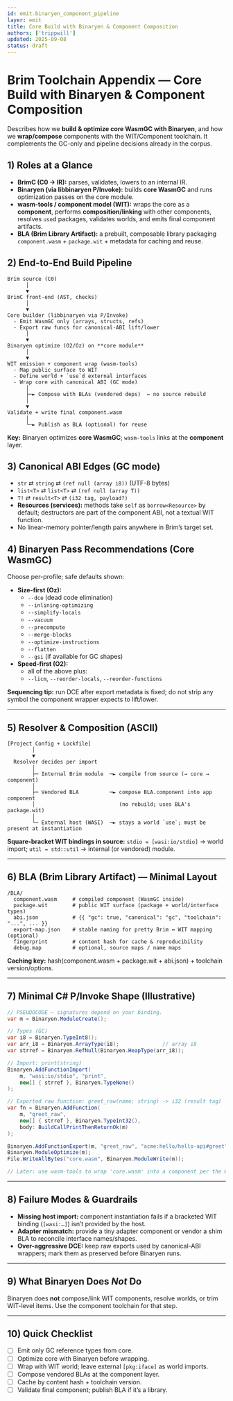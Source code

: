 ```yaml
---
id: emit.binaryen_component_pipeline
layer: emit
title: Core Build with Binaryen & Component Composition
authors: ['trippwill']
updated: 2025-09-08
status: draft
---
```


# Brim Toolchain Appendix — Core Build with Binaryen & Component Composition

Describes how we **build & optimize core WasmGC with Binaryen**, and how we **wrap/compose** components with the WIT/Component toolchain. It complements the GC-only and pipeline decisions already in the corpus.

## 1) Roles at a Glance

- **BrimC (C0 → IR):** parses, validates, lowers to an internal IR.
- **Binaryen (via libbinaryen P/Invoke):** builds **core WasmGC** and runs optimization passes on the core module.
- **wasm-tools / component model (WIT):** wraps the core as a **component**, performs **composition/linking** with other components, resolves `use`d packages, validates worlds, and emits final component artifacts.
- **BLA (Brim Library Artifact):** a prebuilt, composable library packaging `component.wasm` + `package.wit` + metadata for caching and reuse.


## 2) End-to-End Build Pipeline

```
Brim source (C0)
      │
      ▼
BrimC front-end (AST, checks)
      │
      ▼
Core builder (libbinaryen via P/Invoke)
  - Emit WasmGC only (arrays, structs, refs)
  - Export raw funcs for canonical-ABI lift/lower
      │
      ▼
Binaryen optimize (O2/Oz) on **core module**
      │
      ▼
WIT emission + component wrap (wasm-tools)
  - Map public surface to WIT
  - Define world + `use`d external interfaces
  - Wrap core with canonical ABI (GC mode)
      │
      ├─► Compose with BLAs (vendored deps)  ← no source rebuild
      │
      ▼
Validate + write final component.wasm
      │
      └─► Publish as BLA (optional) for reuse
```

**Key:** Binaryen optimizes **core WasmGC**; `wasm-tools` links at the **component** layer.


## 3) Canonical ABI Edges (GC mode)

- `str` ⇄ `string` ⇄ `(ref null (array i8))` (UTF-8 bytes)
- `list<T>` ⇄ `list<T>` ⇄ `(ref null (array T))`
- `T!` ⇄ `result<T>` ⇄ `(i32 tag, payload?)`
- **Resources (services):** methods take `self` as `borrow<Resource>` by default; destructors are part of the component ABI, not a textual WIT function.
- No linear-memory pointer/length pairs anywhere in Brim’s target set.


## 4) Binaryen Pass Recommendations (Core WasmGC)

Choose per-profile; safe defaults shown:

- **Size-first (Oz):**
  - `--dce` (dead code elimination)
  - `--inlining-optimizing`
  - `--simplify-locals`
  - `--vacuum`
  - `--precompute`
  - `--merge-blocks`
  - `--optimize-instructions`
  - `--flatten`
  - `--gsi` (if available for GC shapes)
- **Speed-first (O2):**
  - all of the above plus:
  - `--licm`, `--reorder-locals`, `--reorder-functions`

**Sequencing tip:** run DCE after export metadata is fixed; do not strip any symbol the component wrapper expects to lift/lower.

---

## 5) Resolver & Composition (ASCII)

```
[Project Config + Lockfile]
        │
        ▼
  Resolver decides per import
        │
        ├─ Internal Brim module  ─► compile from source (→ core → component)
        │
        ├─ Vendored BLA          ─► compose BLA.component into app component
        │                           (no rebuild; uses BLA's package.wit)
        │
        └─ External host (WASI)  ─► stays a world `use`; must be present at instantiation
```

**Square-bracket WIT bindings in source:**
`stdio = [wasi:io/stdio]` → world import; `util = std::util` → internal (or vendored) module.

---

## 6) BLA (Brim Library Artifact) — Minimal Layout

```
/BLA/
  component.wasm     # compiled component (WasmGC inside)
  package.wit        # public WIT surface (package + world/interface types)
  abi.json           # {{ "gc": true, "canonical": "gc", "toolchain": "...", ... }}
  export-map.json    # stable naming for pretty Brim ↔ WIT mapping (optional)
  fingerprint        # content hash for cache & reproducibility
  debug.map          # optional, source maps / name maps
```

**Caching key:** hash(component.wasm + package.wit + abi.json) + toolchain version/options.

---

## 7) Minimal C# P/Invoke Shape (Illustrative)

```csharp
// PSEUDOCODE — signatures depend on your binding.
var m = Binaryen.ModuleCreate();

// Types (GC)
var i8 = Binaryen.TypeInt8();
var arr_i8 = Binaryen.ArrayType(i8);              // array i8
var strref = Binaryen.RefNull(Binaryen.HeapType(arr_i8));

// Import: print(string)
Binaryen.AddFunctionImport(
    m, "wasi:io/stdio", "print",
    new[] { strref }, Binaryen.TypeNone()
);

// Exported raw function: greet_raw(name: string) -> i32 (result tag)
var fn = Binaryen.AddFunction(
    m, "greet_raw",
    new[] { strref }, Binaryen.TypeInt32(),
    body: BuildCallPrintThenReturnOk(m)
);

Binaryen.AddFunctionExport(m, "greet_raw", "acme:hello/hello-api#greet");
Binaryen.ModuleOptimize(m);
File.WriteAllBytes("core.wasm", Binaryen.ModuleWrite(m));

// Later: use wasm-tools to wrap 'core.wasm' into a component per the WIT world.
```

---

## 8) Failure Modes & Guardrails

- **Missing host import:** component instantiation fails if a bracketed WIT binding (`[wasi:…]`) isn’t provided by the host.
- **Adapter mismatch:** provide a tiny adapter component or vendor a shim BLA to reconcile interface names/shapes.
- **Over-aggressive DCE:** keep raw exports used by canonical-ABI wrappers; mark them as preserved before Binaryen runs.

---

## 9) What Binaryen Does *Not* Do

Binaryen does **not** compose/link WIT components, resolve worlds, or trim WIT-level items. Use the component toolchain for that step.

---

## 10) Quick Checklist

- [ ] Emit only GC reference types from core.
- [ ] Optimize core with Binaryen before wrapping.
- [ ] Wrap with WIT world; leave external `[pkg:iface]` as world imports.
- [ ] Compose vendored BLAs at the component layer.
- [ ] Cache by content hash + toolchain version.
- [ ] Validate final component; publish BLA if it’s a library.
